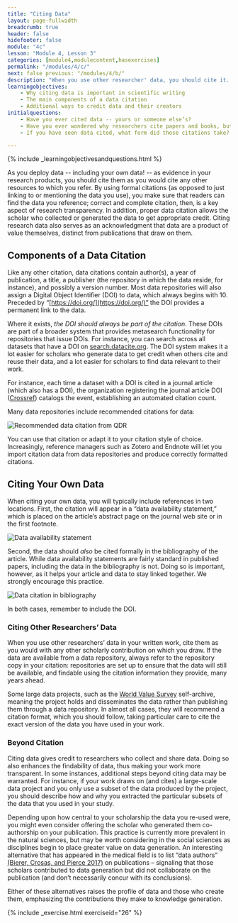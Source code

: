 ```yaml
---
title: "Citing Data"
layout: page-fullwidth 
breadcrumb: true 
header: false 
hidefooter: false 
module: "4c"
lesson: "Module 4, Lesson 3"
categories: [module4,modulecontent,hasexercises]
permalink: "/modules/4/c/"
next: false previous: "/modules/4/b/"
description: "When you use other researcher' data, you should cite it. Why is this so important? And how do you properly cite data?"
learningobjectives:
    - Why citing data is important in scientific writing
    - The main components of a data citation
    - Additional ways to credit data and their creators
initialquestions:
    - Have you ever cited data -- yours or someone else’s?
    - Have you ever wondered why researchers cite papers and books, but rarely software or data, even though those play a crucial role in enabling research?
    - If you have seen data cited, what form did those citations take?

---
```

{% include _learningobjectivesandquestions.html %}


As you deploy data -- including your own data! -- as evidence in your research products, you should cite them as you would cite any other resources to which you refer. By using formal citations (as opposed to just linking to or mentioning the data you use), you make sure that readers can find the data you reference; correct and complete citation, then, is a key aspect of research transparency. In addition, proper data citation allows the scholar who collected or generated the data to get appropriate credit. Citing research data also serves as an acknowledgment that data are a product of value themselves, distinct from publications that draw on them.

## Components of a Data Citation

Like any other citation, data citations contain author(s), a year of publication, a title, a publisher (the repository in which the data reside, for instance), and possibly a version number. Most data repositories will also assign a Digital Object Identifier (DOI) to data, which always begins with 10. Preceded by “[https://doi.org/](https://doi.org/)” the DOI provides a permanent link to the data.

Where it exists, *the DOI should always be part of the citation*. These DOIs are part of a broader system that provides metasearch functionality for repositories that issue DOIs. For instance, you can search across all datasets that have a DOI on
[search.datacite.org](https://search.datacite.org/). The DOI system makes it a lot easier for scholars who generate data to get credit when others cite and reuse their data, and a lot easier for scholars to find data relevant to their work.

For instance, each time a dataset with a DOI is cited in a journal article (which also has a DOI), the organization registering the journal article DOI ([Crossref](https://www.crossref.org/)) catalogs the event, establishing an automated citation count.

Many data repositories include recommended citations for data:

![Recommended data citation from QDR]({{site.baseurl}}/images/recommended-data-citation.png)

You can use that citation or adapt it to your citation style of choice. Increasingly, reference managers such as Zotero and Endnote will let you import citation data from data repositories and produce correctly formatted citations.

## Citing Your Own Data

When citing your own data, you will typically include references in two locations. First, the citation will appear in a “data availability statement,” which is placed on the article’s abstract page on the journal web site or in the first footnote.

![Data availability statement]({{site.baseurl}}/images/data-availability-statement.png)

Second, the data should *also* be cited formally in the bibliography of the article. While data availability statements are fairly standard in published papers, including the data in the bibliography is not. Doing so is important, however, as it helps your article and data to stay linked together. We strongly encourage this practice.

![Data citation in bibliography]({{site.baseurl}}/images/data-citation-bibliography.png)

In both cases, remember to include the DOI.

### Citing Other Researchers’ Data

When you use other researchers’ data in your written work, cite them as you would with any other scholarly contribution on which you draw. If the data are available from a data repository, always refer to the repository copy in your citation: repositories are set up to ensure that the data will still be available, and findable using the citation information they provide, many years ahead.

Some large data projects, such as the [World Value Survey](http://www.worldvaluessurvey.org/WVSContents.jsp) self-archive, meaning the project holds and disseminates the data rather than publishing them through a data repository. In almost all cases, they will recommend a citation format, which you should follow, taking particular care to cite the exact version of the data you have used in your work.

### Beyond Citation

Citing data gives credit to researchers who collect and share data. Doing so also enhances the findability of data, thus making your work more transparent. In some instances, additional steps beyond citing data may be warranted. For instance, if your work draws on (and cites) a large-scale data project and you only use a subset of the data produced by the project, you should describe how and why you extracted the particular subsets of the data that you used in your study.

Depending upon how central to your scholarship the data you re-used were, you might even consider offering the scholar who generated them co-authorship on your publication. This practice is currently more prevalent in the natural sciences, but may be worth considering in the social sciences as disciplines begin to place greater value on data generation. An interesting alternative that has appeared in the medical field is to list “data authors” [(Bierer, Crosas, and Pierce 2017)](https://doi.org/10.1056/NEJMc1707245) on publications – signaling that those scholars contributed to data generation but did not collaborate on the publication (and don’t necessarily concur with its conclusions).

Either of these alternatives raises the profile of data and those who create them, emphasizing the contributions they make to knowledge generation.

{% include _exercise.html exerciseid="26" %}
